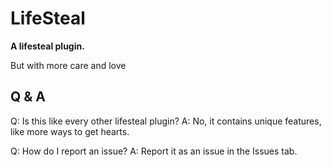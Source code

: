 # LifeSteal
**A lifesteal plugin.**

But with more care and love

## Q & A
Q: Is this like every other lifesteal plugin?
A: No, it contains unique features, like more ways to get hearts.

Q: How do I report an issue?
A: Report it as an issue in the Issues tab.
